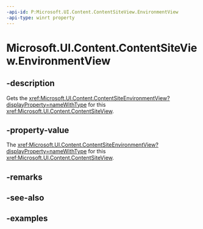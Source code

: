 ```yaml
---
-api-id: P:Microsoft.UI.Content.ContentSiteView.EnvironmentView
-api-type: winrt property
---
```


# Microsoft.UI.Content.ContentSiteView.EnvironmentView

<!--
public Microsoft.UI.Content.ContentSiteEnvironmentView EnvironmentView { get; }
-->

## -description

Gets the <xref:Microsoft.UI.Content.ContentSiteEnvironmentView?displayProperty=nameWithType> for this <xref:Microsoft.UI.Content.ContentSiteView>.

## -property-value

The <xref:Microsoft.UI.Content.ContentSiteEnvironmentView?displayProperty=nameWithType> for this <xref:Microsoft.UI.Content.ContentSiteView>.

## -remarks

## -see-also

## -examples
